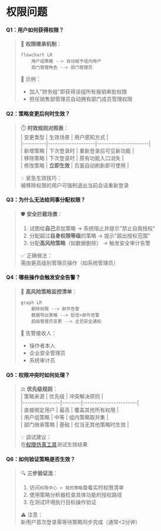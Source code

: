 # 权限问题

#### **Q1：用户如何获得权限？**
> 🔗 **权限继承机制**：
> ```mermaid  
> flowchart LR  
>     用户组策略 --> 自动赋予组内用户  
>     部门管理角色 --> 部门管理员  
> ```  
> 📌 示例：
> - 加入"财务组"即获得该组所有报销审批权限
> - 担任销售部管理员自动拥有部门成员管理权限

#### **Q2：策略变更后何时生效？**
> ⏱️ **时效规则对照表**：  
> | 变更类型 | 生效场景           | 用户感知方式         |  
> |----------|--------------------|----------------------|  
> | 新增策略 | 下次登录时         | 重新登录后可见新功能 |  
> | 移除策略 | 下次登录时         | 原有功能入口消失     |  
> | 修改策略 | **立即生效**       | 页面自动刷新即可使用 |
>
> 💡 紧急生效技巧：  
> 被移除权限的用户可强制退出当前会话重新登录

#### **Q3：为什么无法给同事分配权限？**
> 🛡️ **安全拦截场景**：
> 1. 试图给**自己**添加策略 → 系统阻止并提示"禁止自我授权"
> 2. 分配超过**自身权限等级**的策略 → 提示"超出授权范围"
> 3. 分配**高风险策略**（如数据删除） → 触发安全审计告警
>
> ✅ 正确做法：  
> 需由更高级别管理员操作（如系统管理员）

#### **Q4：哪些操作会触发安全告警？**
> 🔔 **高风险策略监控清单**：
> ```mermaid  
> graph LR  
>     删除权限 --> 邮件告警  
>     数据导出策略 --> 短信+邮件告警  
>     超级管理员变更 --> 全员安全通知  
> ```  
> 📱 告警接收人：
> - 操作者本人
> - 企业安全管理员
> - 系统审计员

#### **Q5：权限冲突时如何处理？**
> ⚖️ **优先级规则**：  
> | 策略来源       | 优先级 | 冲突解决原则          |  
> |----------------|--------|-----------------------|  
> | 直接绑定用户   | 最高   | 覆盖其他所有权限      |  
> | 用户组策略     | 中等   | 组内策略取并集       |  
> | 部门继承策略   | 基础   | 仅当无其他策略时生效 |
>
> 💡 调试建议：  
> 在[权限仿真工具](../../security/policy-simulator)测试生效结果

#### **Q6：如何验证策略是否生效？**
> 🔍 **三步验证法**：
> 1. 访问`权限中心 > 我的策略`查看实时权限清单
> 2. 使用策略分析器检查具体功能的授权路径
> 3. 在测试环境执行目标操作验证
>
> ⚠️ 注意：  
> 新用户首次登录需等待策略同步完成（通常<2分钟）

